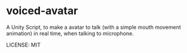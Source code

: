 # voiced-avatar
A Unity Script, to make a avatar to talk (with a simple mouth movement animation) in real time, when talking to microphone.

LICENSE: MIT
